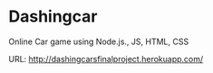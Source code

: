 # Dashingcar
Online Car game using Node.js., JS, HTML, CSS

URL: http://dashingcarsfinalproject.herokuapp.com/

